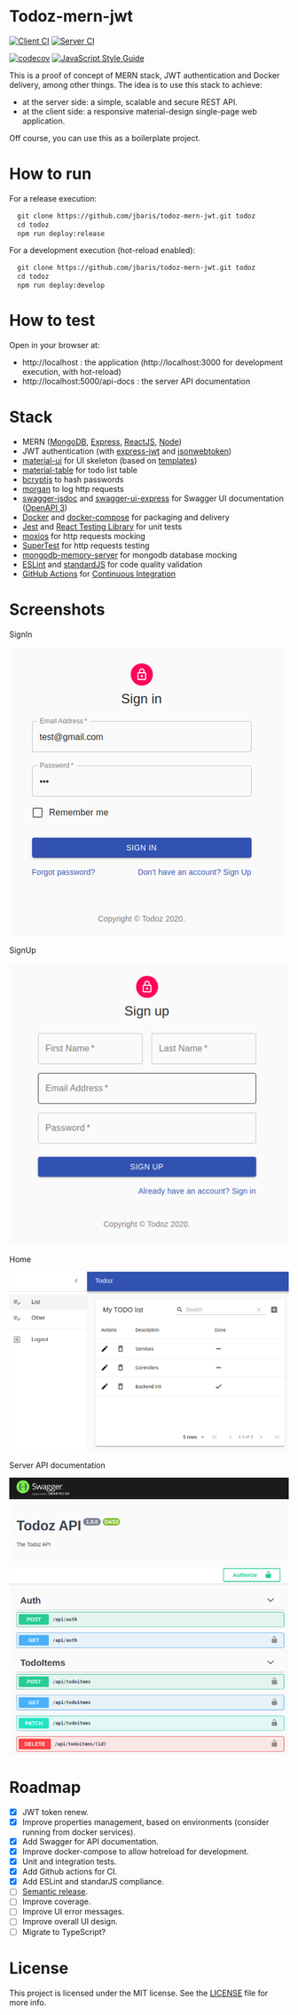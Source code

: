 # Todoz-mern-jwt
[![Client CI](https://github.com/jbaris/todoz-mern-jwt/workflows/Client%20CI/badge.svg)](https://github.com/jbaris/todoz-mern-jwt/actions?query=workflow%3A%22Client+CI%22)
[![Server CI](https://github.com/jbaris/todoz-mern-jwt/workflows/Server%20CI/badge.svg)](https://github.com/jbaris/todoz-mern-jwt/actions?query=workflow%3A%22Server+CI%22)

[![codecov](https://codecov.io/gh/jbaris/todoz-mern-jwt/branch/master/graph/badge.svg)](https://codecov.io/gh/jbaris/todoz-mern-jwt)
[![JavaScript Style Guide](https://img.shields.io/badge/code_style-standard-brightgreen.svg)](https://standardjs.com)

This is a proof of concept of MERN stack, JWT authentication and Docker delivery, among other things. The idea is to use this stack to achieve:
- at the server side: a simple, scalable and secure REST API.
- at the client side: a responsive material-design single-page web application.

Off course, you can use this as a boilerplate project.

# How to run
For a release execution:
```
  git clone https://github.com/jbaris/todoz-mern-jwt.git todoz
  cd todoz
  npm run deploy:release
```
For a development execution (hot-reload enabled):
```
  git clone https://github.com/jbaris/todoz-mern-jwt.git todoz
  cd todoz
  npm run deploy:develop
```

# How to test
Open in your browser at:
- http://localhost : the application (http://localhost:3000 for development execution, with hot-reload)
- http://localhost:5000/api-docs : the server API documentation

# Stack
- MERN ([MongoDB](https://www.mongodb.com/), [Express](https://expressjs.com/), [ReactJS](https://reactjs.org/), [Node](https://nodejs.org/en/))
- JWT authentication (with [express-jwt](https://github.com/auth0/express-jwt#readme) and [jsonwebtoken](https://github.com/auth0/node-jsonwebtoken#readme))
- [material-ui](https://material-ui.com/) for UI skeleton (based on [templates](https://material-ui.com/getting-started/templates/#react-templates))
- [material-table](https://material-table.com) for todo list table
- [bcryptjs](https://github.com/dcodeIO/bcrypt.js#readme) to hash passwords
- [morgan](https://github.com/expressjs/morgan#readme) to log http requests
- [swagger-jsdoc](https://github.com/Surnet/swagger-jsdoc#swagger-jsdoc) and [swagger-ui-express](https://github.com/scottie1984/swagger-ui-express#swagger-ui-express) for Swagger UI documentation ([OpenAPI 3](https://github.com/OAI/OpenAPI-Specification/blob/master/versions/3.0.0.md))
- [Docker](https://www.docker.com/) and [docker-compose](https://docs.docker.com/compose/) for packaging and delivery
- [Jest](https://jestjs.io/) and [React Testing Library](https://github.com/testing-library/react-testing-library#readme) for unit tests
- [moxios](https://github.com/axios/moxios#readme) for http requests mocking
- [SuperTest](https://github.com/visionmedia/supertest#readme) for http requests testing
- [mongodb-memory-server](https://github.com/nodkz/mongodb-memory-server#readme) for mongodb database mocking
- [ESLint](https://eslint.org/) and [standardJS](https://standardjs.com/) for code quality validation
- [GitHub Actions](https://github.com/features/actions) for [Continuous Integration](https://martinfowler.com/articles/continuousIntegration.html)

# Screenshots

SignIn

![SignIn](https://raw.githubusercontent.com/jbaris/site-images/master/todoz-mern-jwt/login.png)

SignUp

![SignUp](https://raw.githubusercontent.com/jbaris/site-images/master/todoz-mern-jwt/signup.png)

Home

![Home](https://raw.githubusercontent.com/jbaris/site-images/master/todoz-mern-jwt/todo-list.png)

Server API documentation

![ServerAPI](https://raw.githubusercontent.com/jbaris/site-images/master/todoz-mern-jwt/server-api-doc.png)

# Roadmap
- [x] JWT token renew.
- [x] Improve properties management, based on environments (consider running from docker services).
- [x] Add Swagger for API documentation.
- [x] Improve docker-compose to allow hotreload for development.
- [x] Unit and integration tests.
- [x] Add Github actions for CI.
- [x] Add ESLint and standarJS compliance.
- [ ] [Semantic release](https://github.com/semantic-release/semantic-release).
- [ ] Improve coverage.
- [ ] Improve UI error messages.
- [ ] Improve overall UI design.
- [ ] Migrate to TypeScript?

# License

This project is licensed under the MIT license. See the [LICENSE](LICENSE) file for more info.

